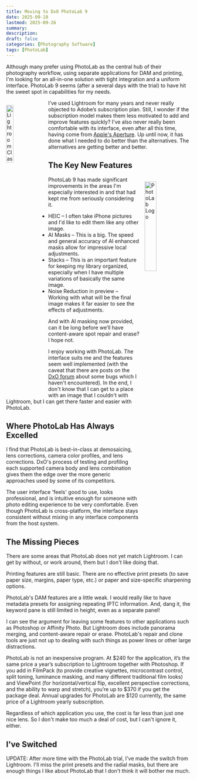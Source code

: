 ```yaml
---
title: Moving to DxO PhotoLab 9
date: 2025-09-10
lastmod: 2025-09-26
summary:
description:
draft: false
categories: [Photography Software]
tags: [PhotoLab]
---
```


Although many prefer using PhotoLab as the central hub of their photography workflow, using separate applications for DAM and printing, I'm looking for an all-in-one solution with tight integration and a uniform interface. PhotoLab 9 seems (after a several days with the trial) to have hit the sweet spot in capabilities for my needs.

<!--more-->

<img src="/images/post-images/lightroom-classic-logo.svg" alt="Lightroom Classic Logo" style="float: left; width: 20%; margin: 1em 1em 1em 0em">

I’ve used Lightroom for many years and never really objected to Adobe’s subscription plan. Still, I wonder if the subscription model makes them less motivated to add and improve features quickly? I’ve also never really been comfortable with its interface, even after all this time, having come from [Apple's Aperture](https://www.apple.com/welcomescreen/aperture3/). Up until now, it has done what I needed to do better than the alternatives. The alternatives are getting better and better.


## The Key New Features

<img src="/images/wp-content/uploads/2023/10/image-1.png" alt="PhotoLab Logo" style="float: right; width: 25%; margin: 1em 0em 1em 1em">

PhotoLab 9 has made significant improvements in the areas I'm especially interested in and that had kept me from seriously considering it.

- HEIC – I often take iPhone pictures and I'd like to edit them like any other image.
- AI Masks – This is a big. The speed and general accuracy of AI enhanced masks allow for impressive local adjustments.
- Stacks – This is an important feature for keeping my library organized, especially when I have multiple variations of basically the same image.
- Noise Reduction in preview – Working with what will be the final image makes it far easier to see the effects of adjustments.

And with AI masking now provided, can it be long before we’ll have content-aware spot repair and erase? I hope not.

I enjoy working with PhotoLab. The interface suits me and the features seem well implemented (with the caveat that there are posts on the [DxO forum](https://forum.dxo.com/c/dxo-photolab/14) about some bugs which I haven't encountered). In the end, I don't know that I can get to a place with an image that I couldn't with Lightroom, but I can get there faster and easier with PhotoLab.

## Where PhotoLab Has Always Excelled

I find that PhotoLab is best-in-class at demosaicing, lens corrections, camera color profiles, and lens corrections. DxO's process of testing and profiling each supported camera body and lens combination gives them the edge over the more generic approaches used by some of its competitors.

The user interface 'feels' good to use, looks professional, and is intuitive enough for someone with photo editing experience to be very comfortable. Even though PhotoLab is cross-platform, the interface stays consistent without mixing in any interface components from the host system.

## The Missing Pieces

There are some areas that PhotoLab does not yet match Lightroom. I can get by without, or work around, them but I don't like doing that.

Printing features are still basic. There are no effective print presets (to save paper size, margins, paper type, etc.) or paper and size-specific sharpening options.

PhotoLab's DAM features are a little weak. I would really like to have metadata presets for assigning repeating IPTC information. And, dang it, the keyword pane is still limited in height, even as a separate panel!

I can see the argument for leaving some features to other applications such as Photoshop or Affinity Photo. But Lightroom does include panorama merging, and content-aware repair or erase. PhotoLab's repair and clone tools are just not up to dealing with such things as power lines or other large distractions.

PhotoLab is not an inexpensive program. At $240 for the application, it’s the same price a year’s subscription to Lightroom together with Photoshop. If you add in FilmPack (to provide creative vignettes, microcontrast control, split toning, luminance masking, and many different traditional film looks) and ViewPoint (for horizontal/vertical flip, excellent perspective corrections, and the ability to warp and stretch), you’re up to $370 if you get the package deal. Annual upgrades for PhotoLab are $120 currently, the same price of a Lightroom yearly subscription.

Regardless of which application you use, the cost is far less than just one nice lens. So I don't make too much a deal of cost, but I can't ignore it, either.

## I've Switched

UPDATE: After more time with the PhotoLab trial, I've made the switch from Lightroom. I'll miss the print presets and the radial masks, but there are enough things I like about PhotoLab that I don't think it will bother me much.

